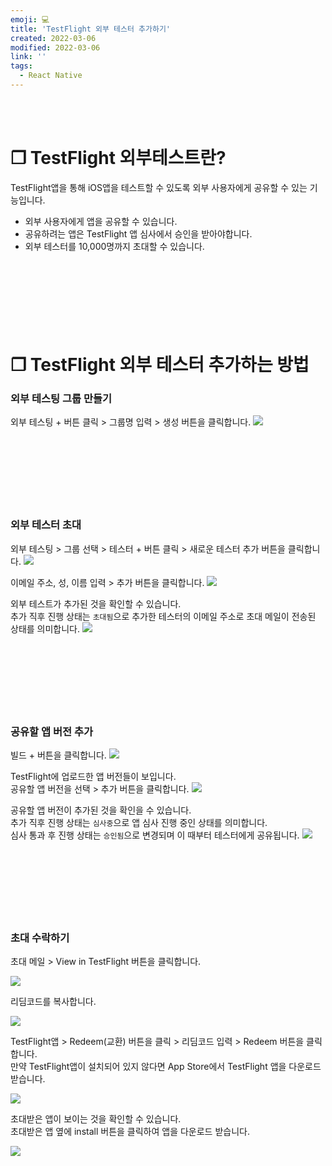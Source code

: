 ```yaml
---
emoji: 💻
title: 'TestFlight 외부 테스터 추가하기'
created: 2022-03-06
modified: 2022-03-06
link: ''
tags:
  - React Native
---
```

<br></br>





# **❐ TestFlight 외부테스트란?**
TestFlight앱을 통해 iOS앱을 테스트할 수 있도록 외부 사용자에게 공유할 수 있는 기능입니다.
- 외부 사용자에게 앱을 공유할 수 있습니다.
- 공유하려는 앱은 TestFlight 앱 심사에서 승인을 받아야합니다.
- 외부 테스터를 10,000명까지 초대할 수 있습니다.
<br></br><br></br><br></br><br></br>





# **❐ TestFlight 외부 테스터 추가하는 방법**
### **외부 테스팅 그룹 만들기**
외부 테스팅 + 버튼 클릭 > 그룹명 입력 > 생성 버튼을 클릭합니다.
![](/assets/react-native-add-external-tester1.png)
<br></br><br></br><br></br><br></br>





### **외부 테스터 초대**
외부 테스팅 > 그룹 선택 > 테스터 + 버튼 클릭 > 새로운 테스터 추가 버튼을 클릭합니다.
![](/assets/react-native-add-external-tester2.png)

이메일 주소, 성, 이름 입력 > 추가 버튼을 클릭합니다.
![](/assets/react-native-add-external-tester3.png)

외부 테스트가 추가된 것을 확인할 수 있습니다.  
추가 직후 진행 상태는 `초대됨`으로 추가한 테스터의 이메일 주소로 초대 메일이 전송된 상태를 의미합니다.
![](/assets/react-native-add-external-tester4.png)
<br></br><br></br><br></br><br></br>





### **공유할 앱 버전 추가**
빌드 + 버튼을 클릭합니다.
![](/assets/react-native-add-external-tester5.png)

TestFlight에 업로드한 앱 버전들이 보입니다.  
공유할 앱 버전을 선택 > 추가 버튼을 클릭합니다.
![](/assets/react-native-add-external-tester6.png)

공유할 앱 버전이 추가된 것을 확인을 수 있습니다.  
추가 직후 진행 상태는 `심사중`으로 앱 심사 진행 중인 상태를 의미합니다.  
심사 통과 후 진행 상태는 `승인됨`으로 변경되며 이 때부터 테스터에게 공유됩니다.
![](/assets/react-native-add-external-tester7.png)
<br></br><br></br><br></br><br></br>





### **초대 수락하기**
초대 메일 > View in TestFlight 버튼을 클릭합니다.

<div style="width:420px; display: block">

![](/assets/react-native-add-external-tester8.png)

</div>

리딤코드를 복사합니다.

<div style="width:420px; display: block">

![](/assets/react-native-add-external-tester9.png)

</div>

TestFlight앱 > Redeem(교환) 버튼을 클릭 > 리딤코드 입력 > Redeem 버튼을 클릭합니다.  
만약 TestFlight앱이 설치되어 있지 않다면 App Store에서 TestFlight 앱을 다운로드 받습니다.

<div style="width:420px; display: block">

![](/assets/react-native-add-external-tester10.png)

</div>

초대받은 앱이 보이는 것을 확인할 수 있습니다.  
초대받은 앱 옆에 install 버튼을 클릭하여 앱을 다운로드 받습니다.

<div style="width:420px; display: block">

![](/assets/react-native-add-external-tester11.png)

</div>
<br></br><br></br>
